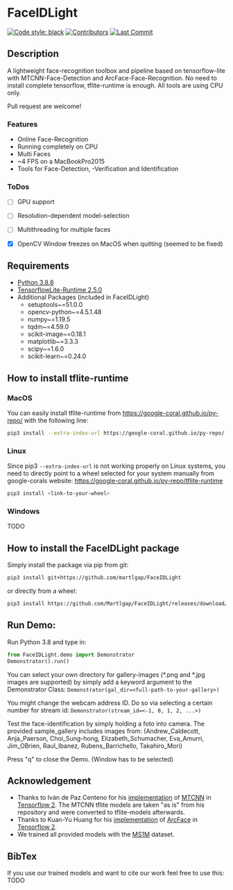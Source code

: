 # FaceIDLight
[![Code style: black](https://img.shields.io/badge/code%20style-black-000000.svg)](https://github.com/psf/black)
[![Contributors](https://img.shields.io/github/contributors/martlgap/FaceIDLight?color=green)](https://img.shields.io/github/contributors/martlgap/FaceIDLight?color=green)
[![Last Commit](https://img.shields.io/github/last-commit/martlgap/FaceIDLight)](https://img.shields.io/github/last-commit/martlgap/FaceIDLight)


## Description
A lightweight face-recognition toolbox and pipeline based on tensorflow-lite with MTCNN-Face-Detection 
and ArcFace-Face-Recognition. No need to install complete tensorflow, tflite-runtime is enough. All tools are
using CPU only. 

Pull request are welcome!


### Features 
- Online Face-Recognition
- Running completely on CPU
- Multi Faces
- ~4 FPS on a MacBookPro2015
- Tools for Face-Detection, -Verification and Identification


### ToDos
- [ ] GPU support
- [ ] Resolution-dependent model-selection
- [ ] Multithreading for multiple faces
- [x] OpenCV Window freezes on MacOS when quitting (seemed to be fixed)


## Requirements
- [Python 3.8.8](https://www.python.org/)
- [TensorflowLite-Runtime 2.5.0](https://www.tensorflow.org/lite/guide/python)
- Additional Packages (included in FaceIDLight)
    - setuptools~=51.0.0
    - opencv-python~=4.5.1.48
    - numpy~=1.19.5
    - tqdm~=4.59.0
    - scikit-image~=0.18.1
    - matplotlib~=3.3.3
    - scipy~=1.6.0
    - scikit-learn~=0.24.0

## How to install tflite-runtime
### MacOS
You can easily install tflite-runtime from https://google-coral.github.io/py-repo/ with the following line:
```zsh
pip3 install --extra-index-url https://google-coral.github.io/py-repo/ tflite_runtime
```

### Linux
Since pip3 `--extra-index-url` is not working properly on Linux systems, you need to directly point to a wheel 
selected for your system manually from google-corals website: https://google-coral.github.io/py-repo/tflite-runtime
```zsh
pip3 install <link-to-your-wheel>
``` 


### Windows
TODO


## How to install the FaceIDLight package
Simply install the package via pip from git:
```zsh
pip3 install git+https://github.com/martlgap/FaceIDLight
``` 
or directly from a wheel:
```zsh
pip3 install https://github.com/Martlgap/FaceIDLight/releases/download/v.0.1/FaceIDLight-0.1-py3-none-any.whl
``` 


## Run Demo:
Run Python 3.8 and type in:
```python
from FaceIDLight.demo import Demonstrator
Demonstrator().run()
```
You can select your own directory for gallery-images (*.png and *.jpg images are supported) by simply add 
a keyword argument to the Demonstrator Class: `Demonstrator(gal_dir=<full-path-to-your-gallery>)`

You might change the webcam address ID. Do so via selecting a certain number for stream id:
`Demonstrator(stream_id=<-1, 0, 1, 2, ...>)`

Test the face-identification by simply holding a foto into camera. The provided sample_gallery includes images 
from: (Andrew_Caldecott, Anja_Paerson, Choi_Sung-hong, Elizabeth_Schumacher, 
Eva_Amurri, Jim_OBrien, Raul_Ibanez, Rubens_Barrichello, Takahiro_Mori)

Press "q" to close the Demo. (Window has to be selected)

## Acknowledgement
- Thanks to Iván de Paz Centeno for his [implementation](https://github.com/ipazc/mtcnn) 
  of [MTCNN](https://arxiv.org/abs/1604.02878) in [Tensorflow 2](https://www.tensorflow.org/). 
  The MTCNN tflite models are taken "as is" from his repository and were converted to tflite-models afterwards.
- Thanks to Kuan-Yu Huang for his [implementation](https://github.com/peteryuX/arcface-tf2) 
  of [ArcFace](https://arxiv.org/abs/1801.07698) in [Tensorflow 2](https://www.tensorflow.org/).
- We trained all provided models with the [MS1M](https://arxiv.org/abs/1607.08221) dataset.


## BibTex  
If you use our trained models and want to cite our work feel free to use this:
TODO
